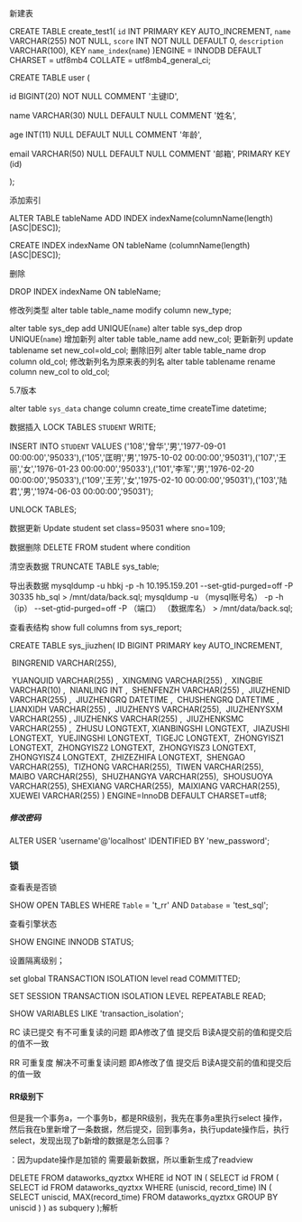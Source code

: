 新建表

CREATE TABLE create_test1(
	`id` INT PRIMARY KEY AUTO_INCREMENT,
	`name` VARCHAR(255) NOT NULL,
	`score` INT NOT NULL DEFAULT 0,
	`description` VARCHAR(100),
    <!-- KEY 和 INDEX 作用一直 非唯一性索引  -->
    <!-- UNIQUE KEY 唯一性索引 -->
	KEY `name_index`(`name`)
)ENGINE = INNODB DEFAULT CHARSET = utf8mb4 COLLATE = utf8mb4_general_ci; 



CREATE TABLE user (    

id BIGINT(20) NOT NULL COMMENT '主键ID',   

 name VARCHAR(30) NULL DEFAULT NULL COMMENT '姓名',   

 age INT(11) NULL DEFAULT NULL COMMENT '年龄',  

 email VARCHAR(50) NULL DEFAULT NULL COMMENT '邮箱',    PRIMARY KEY (id)

 );

添加索引

ALTER TABLE tableName ADD INDEX indexName(columnName(length) [ASC|DESC]);

CREATE INDEX indexName ON tableName (columnName(length) [ASC|DESC]);

删除

DROP INDEX indexName ON tableName;



修改列类型
alter table table_name  modify column new_type;

alter table sys_dep add UNIQUE(`name`)
alter table sys_dep drop UNIQUE(`name`)
增加新列 
alter table table_name add new_col; 
更新新列
update tablename set new_col=old_col;
删除旧列
alter table table_name  drop column old_col;
修改新列名为原来表的列名
alter table tablename rename column new_col  to old_col;

5.7版本

alter table `sys_data` change column create_time createTime datetime;

数据插入
LOCK TABLES `STUDENT` WRITE;

INSERT INTO `STUDENT` VALUES ('108','曾华','男','1977-09-01 00:00:00','95033'),('105','匡明','男','1975-10-02 00:00:00','95031'),('107','王丽','女','1976-01-23 00:00:00','95033'),('101','李军','男','1976-02-20 00:00:00','95033'),('109','王芳','女','1975-02-10 00:00:00','95031'),('103','陆君','男','1974-06-03 00:00:00','95031');

UNLOCK TABLES;

数据更新
Update student
set class=95031
where sno=109;

数据删除
DELETE FROM student where condition

清空表数据
TRUNCATE TABLE sys_table;

导出表数据
mysqldump -u hbkj -p -h 10.195.159.201 --set-gtid-purged=off -P 30335 hb_sql > /mnt/data/back.sql;
mysqldump -u （mysql账号名） -p -h （ip） --set-gtid-purged=off -P （端口）  （数据库名） > /mnt/data/back.sql;

查看表结构
show full columns from sys_report;



CREATE TABLE sys_jiuzhen(
	ID BIGINT PRIMARY key AUTO_INCREMENT,

​    BINGRENID VARCHAR(255),

​	YUANQUID VARCHAR(255) ,
​	XINGMING VARCHAR(255) ,
​	XINGBIE VARCHAR(10) ,
​	NIANLING INT ,
​	SHENFENZH VARCHAR(255) ,
​	JIUZHENID VARCHAR(255) ,
​	JIUZHENGRQ DATETIME ,
​	CHUSHENGRQ DATETIME ,
​	LIANXIDH VARCHAR(255) ,
​	JIUZHENYS VARCHAR(255),
​	JIUZHENYSXM VARCHAR(255) ,
​	JIUZHENKS  VARCHAR(255) ,
​	JIUZHENKSMC  VARCHAR(255) ,
​	ZHUSU LONGTEXT,
​	XIANBINGSHI LONGTEXT,
​	JIAZUSHI LONGTEXT,
​	YUEJINGSHI LONGTEXT,
​	TIGEJC LONGTEXT,
​	ZHONGYISZ1 LONGTEXT,
​	ZHONGYISZ2 LONGTEXT,
​	ZHONGYISZ3 LONGTEXT,
​	ZHONGYISZ4 LONGTEXT,
​	ZHIZEZHIFA LONGTEXT,
​	SHENGAO VARCHAR(255),
​	TIZHONG VARCHAR(255),
​	TIWEN VARCHAR(255),
​	MAIBO VARCHAR(255),
​	SHUZHANGYA VARCHAR(255),
​	SHOUSUOYA  VARCHAR(255),
​	SHEXIANG  VARCHAR(255),
​	MAIXIANG  VARCHAR(255),
​	XUEWEI  VARCHAR(255)
) ENGINE=InnoDB DEFAULT CHARSET=utf8;

##### 修改密码

ALTER USER 'username'@'localhost' IDENTIFIED BY 'new_password';

### 锁

查看表是否锁

SHOW OPEN TABLES WHERE `Table` = 't_rr' AND `Database` = 'test_sql';

查看引擎状态

SHOW ENGINE INNODB STATUS;

设置隔离级别；

set global TRANSACTION ISOLATION level read COMMITTED;

SET SESSION TRANSACTION ISOLATION LEVEL REPEATABLE READ;

SHOW VARIABLES LIKE 'transaction_isolation';

RC 读已提交 有不可重复读的问题 即A修改了值 提交后 B读A提交前的值和提交后的值不一致

RR 可重复度 解决不可重复读问题 即A修改了值 提交后 B读A提交前的值和提交后的值一致

#### RR级别下

但是我一个事务a，一个事务b，都是RR级别，我先在事务a里执行select 操作，然后我在b里新增了一条数据，然后提交，回到事务a，执行update操作后，执行select，发现出现了b新增的数据是怎么回事？

：因为update操作是加锁的 需要最新数据，所以重新生成了readview





DELETE FROM dataworks_qyztxx
WHERE id NOT IN (
    SELECT id FROM (
        SELECT id
        FROM dataworks_qyztxx
        WHERE (uniscid, record_time) IN (
            SELECT uniscid, MAX(record_time)
            FROM dataworks_qyztxx
            GROUP BY uniscid
        )
    ) as subquery
);解析
